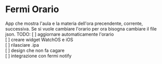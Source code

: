 # Fermi Orario
App che mostra l'aula e la materia dell'ora precendente, corrente, successiva.
Se si vuole cambiare l'orario per ora bisogna cambiare il file json.
TODO:
[ ] aggiornare automaticamente l'orario  
[ ] creare widget WatchOS e iOS  
[ ] rilasciare .ipa  
[ ] design che non fa cagare  
[ ] integrazione con fermi notify  
